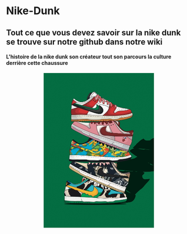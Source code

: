 # Nike-Dunk
## Tout ce que vous devez savoir sur la nike dunk se trouve sur notre github dans notre wiki 
#### L'histoire de la nike dunk son créateur tout son parcours la culture derrière cette chaussure
<div align="center">
  <img src="https://github.com/idrismm/Nike-Dunk/blob/main/accueil%20dunk.jpg" alt="Nike dunk" width="300"/>
</div>
